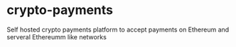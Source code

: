 # crypto-payments
Self hosted crypto payments platform to accept payments on Ethereum and serveral Ethereumm like networks
